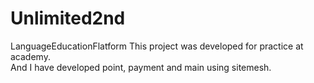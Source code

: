 # Unlimited2nd
LanguageEducationFlatform
This project was developed for practice at academy. <br>
And I have developed point, payment and main using sitemesh.
